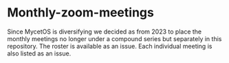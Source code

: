 # Monthly-zoom-meetings
Since MycetOS is diversifying we decided as from 2023 to place the monthly meetings no longer under a compound series but separately in this repository.
The roster is available as an issue. Each individual meeting is also listed as an issue. 
